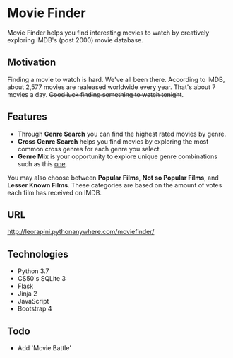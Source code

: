 # Movie Finder
Movie Finder helps you find interesting movies to watch by creatively exploring IMDB's (post 2000) movie database.


## Motivation

Finding a movie to watch is hard. We've all been there. According to IMDB, about 2,577 movies are realeased worldwide every year. That's about 7 movies a day. ~~Good luck finding something to watch tonight~~. 


## Features

  - Through **Genre Search** you can find the highest rated movies by genre. 
  - **Cross Genre Search** helps you find movies by exploring the most common cross genres for each genre you select.
  - **Genre Mix** is your opportunity to explore unique genre combinations such as this [one](http://leorapini.pythonanywhere.com/moviefinder/).

You may also choose between **Popular Films**, **Not so Popular Films**, and **Lesser Known Films**. These categories are based on the amount of votes each film has received on IMDB.


## URL

http://leorapini.pythonanywhere.com/moviefinder/


## Technologies

  - Python 3.7
  - CS50's SQLite 3
  - Flask 
  - Jinja 2
  - JavaScript
  - Bootstrap 4

 
## Todo

  - Add 'Movie Battle'






